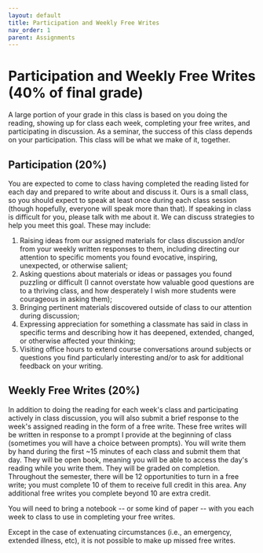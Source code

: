 ```yaml
---
layout: default
title: Participation and Weekly Free Writes
nav_order: 1
parent: Assignments
---
```

# Participation and Weekly Free Writes (40% of final grade)
A large portion of your grade in this class is based on you doing the reading, showing up for class each week, completing your free writes, and participating in discussion. As a seminar, the success of this class depends on your participation. This class will be what we make of it, together.

## Participation (20%)
You are expected to come to class having completed the reading listed for each day and prepared to write about and discuss it. Ours is a small class, so you should expect to speak at least once during each class session (though hopefully, everyone will speak more than that). If speaking in class is difficult for you, please talk with me about it. We can discuss strategies to help you meet this goal. These may include:

1. Raising ideas from our assigned materials for class discussion and/or from your weekly written responses to them, including directing our attention to specific moments you found evocative, inspiring, unexpected, or otherwise salient;
2.	Asking questions about materials or ideas or passages you found puzzling or difficult (I cannot overstate how valuable good questions are to a thriving class, and how desperately I wish more students were courageous in asking them);
3.	Bringing pertinent materials discovered outside of class to our attention during discussion;
4.	Expressing appreciation for something a classmate has said in class in specific terms and describing how it has deepened, extended, changed, or otherwise affected your thinking;
5.	Visiting office hours to extend course conversations around subjects or questions you find particularly interesting and/or to ask for additional feedback on your writing.

## Weekly Free Writes (20%)
In addition to doing the reading for each week's class and participating actively in class discussion, you will also submit a brief response to the week's assigned reading in the form of a free write. These free writes will be written in response to a prompt I provide at the beginning of class (sometimes you will have a choice between prompts). You will write them by hand during the first ~15 minutes of each class and submit them that day. They will be open book, meaning you will be able to access the day's reading while you write them. They will be graded on completion. Throughout the semester, there will be 12 opportunities to turn in a free write; you must complete 10 of them to receive full credit in this area. Any additional free writes you complete beyond 10 are extra credit.

You will need to bring a notebook -- or some kind of paper -- with you each week to class to use in completing your free writes.

Except in the case of extenuating circumstances (i.e., an emergency, extended illness, etc), it is not possible to make up missed free writes.
